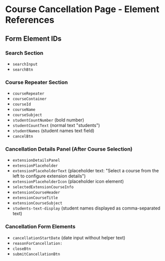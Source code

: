 # Course Cancellation Page - Element References

## Form Element IDs

### Search Section
- `searchInput`
- `searchBtn`

### Course Repeater Section
- `courseRepeater`
- `courseContainer`
- `courseId`
- `courseName`
- `courseSubject`
- `studentCountNumber` (bold number)
- `studentCountText` (normal text "students")
- `studentNames` (student names text field)
- `cancelBtn`

### Cancellation Details Panel (After Course Selection)
- `extensionDetailsPanel`
- `extensionPlaceholder`
- `extensionPlaceholderText` (placeholder text: "Select a course from the left to configure extension details")
- `extensionPlaceholderIcon` (placeholder icon element)
- `selectedExtensionCourseInfo`
- `extensionCourseHeader`
- `extensionCourseTitle`
- `extensionCourseSubject`
- `students-text-display` (student names displayed as comma-separated text)

### Cancellation Form Elements
- `cancellationStartDate` (date input without helper text)
- `reasonForCancellation:`
- `closeBtn`
- `submitCancellationBtn`